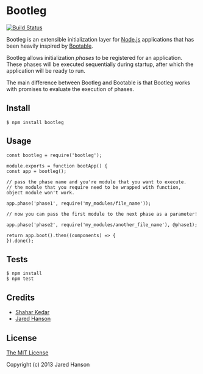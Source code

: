 # Bootleg

[![Build Status](https://travis-ci.org/shaharke/bootleg.svg?branch=master)](https://travis-ci.org/shaharke/bootleg)


Bootleg is an extensible initialization layer for [Node.js](http://nodejs.org/)
applications that has been heavily inspired by [Bootable](https://github.com/jaredhanson/bootable).

Bootleg allows initialization *phases* to be registered for an application.
These phases will be executed sequentially during startup, after which the
application will be ready to run.

The main difference between Bootleg and Bootable is that Bootleg works with promises to evaluate
the execution of phases.


## Install

    $ npm install bootleg

## Usage

    const bootleg = require('bootleg');

    module.exports = function bootApp() {
    const app = bootleg();

    // pass the phase name and you're module that you want to execute.
    // the module that you require need to be wrapped with function, object module won't work.
    
    app.phase('phase1', require('my_modules/file_name'));

    // now you can pass the first module to the next phase as a parameter!

    app.phase('phase2', require('my_modules/another_file_name'), @phase1);
    
    return app.boot().then((components) => {
    }).done();

## Tests

    $ npm install
    $ npm test

## Credits

  - [Shahar Kedar](http://github.com/shaharke)
  - [Jared Hanson](http://github.com/jaredhanson)

## License

[The MIT License](http://opensource.org/licenses/MIT)

Copyright (c) 2013 Jared Hanson
